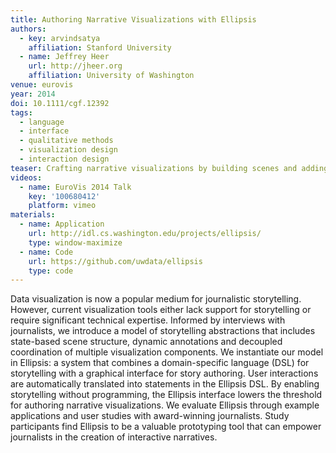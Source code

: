 ```yaml
---
title: Authoring Narrative Visualizations with Ellipsis
authors:
  - key: arvindsatya
    affiliation: Stanford University
  - name: Jeffrey Heer
    url: http://jheer.org
    affiliation: University of Washington
venue: eurovis
year: 2014
doi: 10.1111/cgf.12392
tags:
  - language
  - interface
  - qualitative methods
  - visualization design
  - interaction design
teaser: Crafting narrative visualizations by building scenes and adding annotations to existing visualizations using the Ellipsis interface.
videos:
  - name: EuroVis 2014 Talk
    key: '100680412'
    platform: vimeo
materials:
  - name: Application
    url: http://idl.cs.washington.edu/projects/ellipsis/
    type: window-maximize
  - name: Code
    url: https://github.com/uwdata/ellipsis
    type: code
---
```

Data visualization is now a popular medium for journalistic storytelling. However, current visualization tools either lack support for storytelling or require significant technical expertise. Informed by interviews with journalists, we introduce a model of storytelling abstractions that includes state-based scene structure, dynamic annotations and decoupled coordination of multiple visualization components. We instantiate our model in Ellipsis: a system that combines a domain-specific language (DSL) for storytelling with a graphical interface for story authoring. User interactions are automatically translated into statements in the Ellipsis DSL. By enabling storytelling without programming, the Ellipsis interface lowers the threshold for authoring narrative visualizations. We evaluate Ellipsis through example applications and user studies with award-winning journalists. Study participants find Ellipsis to be a valuable prototyping tool that can empower journalists in the creation of interactive narratives.
